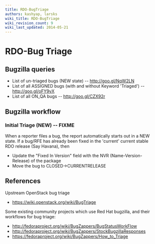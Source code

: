 ```yaml
---
title: RDO-BugTriage
authors: kashyap, larsks
wiki_title: RDO-BugTriage
wiki_revision_count: 9
wiki_last_updated: 2014-05-21
---
```


# RDO-Bug Triage

## Bugzilla queries

*   List of un-triaged bugs (NEW state) -- <http://goo.gl/NqW2LN>
*   List of all ASSIGNED bugs (with and without Keyword 'Triaged') -- <http://goo.gl/oFY9vX>
*   List of all ON_QA bugs -- <http://goo.gl/CZX92r>

## Bugzilla workflow

### Initial Triage (NEW) -- FIXME

When a reporter files a bug, the report automatically starts out in a NEW state. If a bug/RFE has already been fixed in the 'current' current stable RDO release (Say Havana), then

*   Update the "Fixed In Version" field with the NVR (Name-Version-Release) of the package
*   Move the bug to CLOSED->CURRENTRELEASE

## References

Upstream OpenStack bug triage

*   <https://wiki.openstack.org/wiki/BugTriage>

Some existing community projects which use Red Hat bugzilla, and their workflows for bug triage:

*   <http://fedoraproject.org/wiki/BugZappers/BugStatusWorkFlow>
*   <http://fedoraproject.org/wiki/BugZappers/StockBugzillaResponses>
*   <https://fedoraproject.org/wiki/BugZappers/How_to_Triage>
